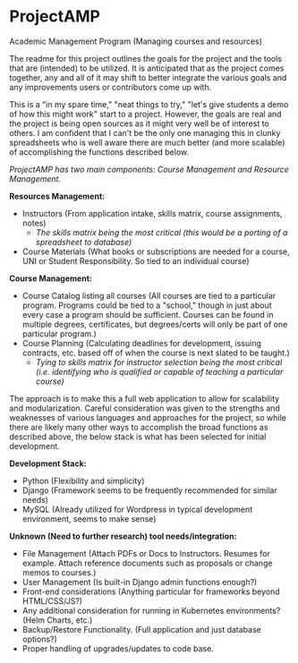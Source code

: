 # ProjectAMP
Academic Management Program (Managing courses and resources)

The readme for this project outlines the goals for the project and the tools that are (intended) to be utilized. It is anticipated that as the project comes together, any and all of it may shift to better integrate the various goals and any improvements users or contributors come up with.

This is a "in my spare time," "neat things to try," "let's give students a demo of how this might work" start to a project. However, the goals are real and the project is being open sources as it might very well be of interest to others. I am confident that I can't be the only one managing this in clunky spreadsheets who is well aware there are much better (and more scalable) of accomplishing the functions described below.

*ProjectAMP has two main components: Course Management and Resource Management.*

**Resources Management:**

- Instructors (From application intake, skills matrix, course assignments, notes)
  - *The skills matrix being the most critical (this would be a porting of a spreadsheet to database)*
- Course Materials (What books or subscriptions are needed for a course, UNI or Student Responsibility. So tied to an individual course)

**Course Management:**

- Course Catalog listing all courses (All courses are tied to a particular program. Programs could be tied to a "school," though in just about every case a program should be sufficient. Courses can be found in multiple degrees, certificates, but degrees/certs will only be part of one particular program.)
- Course Planning (Calculating deadlines for development, issuing contracts, etc. based off of when the course is next slated to be taught.)
  - *Tying to skills matrix for instructor selection being the most critical (i.e. identifying who is qualified or capable of teaching a particular course)*

The approach is to make this a full web application to allow for scalability and modularization. Careful consideration was given to the strengths and weaknesses of various languages and approaches for the project, so while there are likely many other ways to accomplish the broad functions as described above, the below stack is what has been selected for initial development.

**Development Stack:**

- Python (Flexibility and simplicity)
- Django (Framework seems to be frequently recommended for similar needs)
- MySQL (Already utilized for Wordpress in typical development environment, seems to make sense)

**Unknown (Need to further research) tool needs/integration:**

- File Management (Attach PDFs or Docs to Instructors. Resumes for example. Attach reference documents such as proposals or change memos to courses.)
- User Management (Is built-in Django admin functions enough?)
- Front-end considerations (Anything particular for frameworks beyond HTML/CSS/JS?)
- Any additional consideration for running in Kubernetes environments? (Helm Charts, etc.)
- Backup/Restore Functionality. (Full application and just database options?)
- Proper handling of upgrades/updates to code base.

